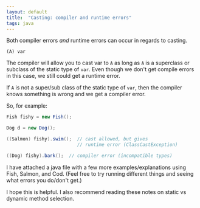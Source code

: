 ```yaml
---
layout: default
title:  "Casting: compiler and runtime errors"
tags: java
---
```


Both compiler errors *and* runtime errors can occur in regards to casting.

`(A) var`

The compiler will allow you to cast var to `A` as long as `A` is a superclass or subclass of the static type of `var`. Even though we don't get compile errors in this case, we still could get a runtime error.

If `A` is not a super/sub class of the static type of `var`, then the compiler knows something is wrong and we get a compiler error.

So, for example:
```Java
Fish fishy = new Fish();

Dog d = new Dog();

((Salmon) fishy).swim();  // cast allowed, but gives
                          // runtime error (ClassCastException)

((Dog) fishy).bark();  // compiler error (incompatible types)
```


I have attached a java file with a few more examples/explanations using Fish, Salmon, and Cod. (Feel free to try running different things and seeing what errors you do/don't get.)

I hope this is helpful. I also recommend reading these notes on static vs dynamic method selection.
